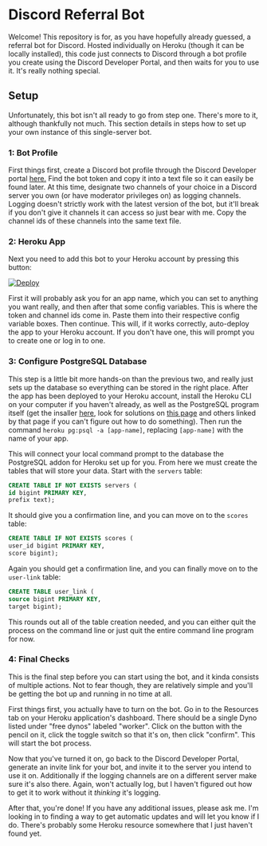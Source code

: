# Discord Referral Bot

Welcome! This repository is for, as you have hopefully already guessed, a referral bot for Discord. Hosted individually on Heroku (though it can be locally installed), this code just connects to Discord through a bot profile you create using the Discord Developer Portal, and then waits for you to use it. It's really nothing special.

## Setup

Unfortunately, this bot isn't all ready to go from step one. There's more to it, although thankfully not much. This section details in steps how to set up your own instance of this single-server bot.

### 1: Bot Profile

First things first, create a Discord bot profile through the Discord Developer portal [here.](https://discord.com/developers/) Find the bot token and copy it into a text file so it can easily be found later. At this time, designate two channels of your choice in a Discord server you own (or have moderator privileges on) as logging channels. Logging doesn't strictly work with the latest version of the bot, but it'll break if you don't give it channels it can access so just bear with me. Copy the channel ids of these channels into the same text file.

### 2: Heroku App

Next you need to add this bot to your Heroku account by pressing this button:

[![Deploy](https://www.herokucdn.com/deploy/button.svg)](https://heroku.com/deploy?template=https://github.com/geekkid1/ReferralBot)

First it will probably ask you for an app name, which you can set to anything you want really, and then after that some config variables. This is where the token and channel ids come in. Paste them into their respective config variable boxes. Then continue. This will, if it works correctly, auto-deploy the app to your Heroku account. If you don't have one, this will prompt you to create one or log in to one.

### 3: Configure PostgreSQL Database

This step is a little bit more hands-on than the previous two, and really just sets up the database so everything can be stored in the right place. After the app has been deployed to your Heroku account, install the Heroku CLI on your computer if you haven't already, as well as the PostgreSQL program itself (get the insaller [here](https://www.postgresql.org/download/), look for solutions on [this page](https://devcenter.heroku.com/articles/heroku-postgresql#pg-psql) and others linked by that page if you can't figure out how to do something). Then run the command `heroku pg:psql -a [app-name]`, replacing `[app-name]` with the name of your app.

This will connect your local command prompt to the database the PostgreSQL addon for Heroku set up for you. From here we must create the tables that will store your data. Start with the `servers` table:

```sql
CREATE TABLE IF NOT EXISTS servers (
id bigint PRIMARY KEY,
prefix text);
```

It should give you a confirmation line, and you can move on to the `scores` table:

```sql
CREATE TABLE IF NOT EXISTS scores (
user_id bigint PRIMARY KEY,
score bigint);
```

Again you should get a confirmation line, and you can finally move on to the `user-link` table:

```sql
CREATE TABLE user_link (
source bigint PRIMARY KEY,
target bigint);
```

This rounds out all of the table creation needed, and you can either quit the process on the command line or just quit the entire command line program for now.

### 4: Final Checks

This is the final step before you can start using the bot, and it kinda consists of multiple actions. Not to fear though, they are relatively simple and you'll be getting the bot up and running in no time at all.

First things first, you actually have to turn on the bot. Go in to the Resources tab on your Heroku application's dashboard. There should be a single Dyno listed under "free dynos" labeled "worker". Click on the button with the pencil on it, click the toggle switch so that it's on, then click "confirm". This will start the bot process.

Now that you've turned it on, go back to the Discord Developer Portal, generate an invite link for your bot, and invite it to the server you intend to use it on. Additionally if the logging channels are on a different server make sure it's also there. Again, won't actually log, but I haven't figured out how to get it to work without it *thinking* it's logging.

After that, you're done! If you have any additional issues, please ask me. I'm looking in to finding a way to get automatic updates and will let you know if I do. There's probably some Heroku resource somewhere that I just haven't found yet.
